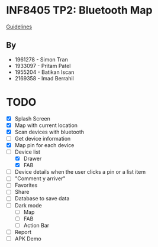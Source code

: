 # INF8405 TP2: Bluetooth Map

[Guidelines](INF8405%20-%20TP2%20-%20H2023.pdf)

## By

- 1961278 - Simon Tran
- 1933097 - Pritam Patel
- 1955204 - Batikan Iscan
- 2169358 - Imad Berrahil

# TODO

- [x] Splash Screen
- [x] Map with current location
- [x] Scan devices with bluetooth
- [ ] Get device information
- [x] Map pin for each device
- [ ] Device list
    - [x] Drawer
    - [x] FAB
- [ ] Device details when the user clicks a pin or a list item
- [ ] "Comment y arriver"
- [ ] Favorites
- [ ] Share
- [ ] Database to save data
- [ ] Dark mode
    - [ ] Map
    - [ ] FAB
    - [ ] Action Bar
- [ ] Report
- [ ] APK Demo
